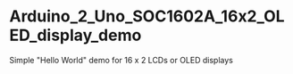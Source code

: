 # Arduino_2_Uno_SOC1602A_16x2_OLED_display_demo
 Simple "Hello World" demo for 16 x 2 LCDs or OLED displays
